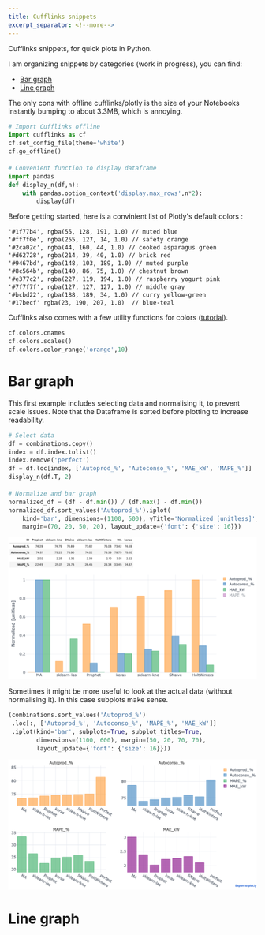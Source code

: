 ```yaml
---
title: Cufflinks snippets
excerpt_separator: <!--more-->
---
```


Cufflinks snippets, for quick plots in Python.

<!--more-->
<!-- <head>
<script src="https://cdnjs.cloudflare.com/ajax/libs/require.js/2.1.10/require.min.js"></script>
<script src="https://cdnjs.cloudflare.com/ajax/libs/jquery/2.0.3/jquery.min.js"></script>
<script src="https://cdn.plot.ly/plotly-latest.min.js"></script>
</head> -->

I am organizing snippets by categories (work in progress), you can find:
* [Bar graph](#bar-graph)
* [Line graph](#line-graph)

The only cons with offline cufflinks/plotly is the size of your Notebooks instantly bumping to about 3.3MB, which is annoying.

```python
# Import Cufflinks offline
import cufflinks as cf
cf.set_config_file(theme='white')
cf.go_offline()

# Convenient function to display dataframe
import pandas
def display_n(df,n):
    with pandas.option_context('display.max_rows',n*2):
        display(df)
```

Before getting started, here is a convinient list of Plotly's default colors :

    '#1f77b4', rgba(55, 128, 191, 1.0) // muted blue
    '#ff7f0e', rgba(255, 127, 14, 1.0) // safety orange
    '#2ca02c', rgba(44, 160, 44, 1.0) // cooked asparagus green
    '#d62728', rgba(214, 39, 40, 1.0) // brick red
    '#9467bd', rgba(148, 103, 189, 1.0) // muted purple
    '#8c564b', rgba(140, 86, 75, 1.0) // chestnut brown
    '#e377c2', rgba(227, 119, 194, 1.0) // raspberry yogurt pink
    '#7f7f7f', rgba(127, 127, 127, 1.0) // middle gray
    '#bcbd22', rgba(188, 189, 34, 1.0) // curry yellow-green
    '#17becf' rgba(23, 190, 207, 1.0)  // blue-teal

Cufflinks also comes with a few utility functions for colors ([tutorial](https://github.com/santosjorge/cufflinks/blob/master/Cufflinks%20Tutorial%20-%20Colors.ipynb)).
```python
cf.colors.cnames
cf.colors.scales()
cf.colors.color_range('orange',10)
```

# Bar graph
This first example includes selecting data and normalising it, to prevent scale issues. Note that the Dataframe is sorted before plotting to increase readability.

```python
# Select data
df = combinations.copy()
index = df.index.tolist()
index.remove('perfect')
df = df.loc[index, ['Autoprod_%', 'Autoconso_%', 'MAE_kW', 'MAPE_%']]
display_n(df.T, 2)

# Normalize and bar graph
normalized_df = (df - df.min()) / (df.max() - df.min())
normalized_df.sort_values('Autoprod_%').iplot(
    kind='bar', dimensions=(1100, 500), yTitle='Normalized [unitless]',
    margin=(70, 20, 50, 20), layout_update={'font': {'size': 16}})
```
![Screenshot 2020-05-04 at 17.08.20](/assets/image/Screenshot%202020-05-04%20at%2017.08.20.png)

Sometimes it might be more useful to look at the actual data (without normalising it). In this case subplots make sense.

```python
(combinations.sort_values('Autoprod_%')
 .loc[:, ['Autoprod_%', 'Autoconso_%', 'MAPE_%', 'MAE_kW']]
 .iplot(kind='bar', subplots=True, subplot_titles=True,
        dimensions=(1100, 600), margin=(50, 20, 70, 70),
        layout_update={'font': {'size': 16}}))
```
![Screenshot 2020-05-04 at 17.18.24](/assets/image/Screenshot%202020-05-04%20at%2017.18.24.png)

# Line graph
